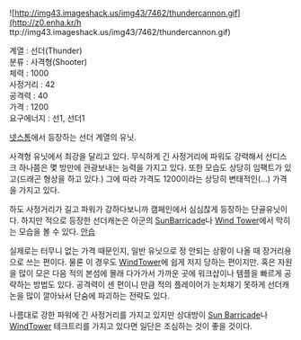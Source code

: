 ![http://img43.imageshack.us/img43/7462/thundercannon.gif](http://z0.enha.kr/h
ttp://img43.imageshack.us/img43/7462/thundercannon.gif)

계열 : 선더(Thunder)  
분류 : 사격형(Shooter)  
체력 : 1000  
사정거리 : 42  
공격력 : 40  
가격 : 1200  
요구에너지 : 선1, 선더1

[넷스톰](%EB%84%B7%EC%8A%A4%ED%86%B0.md)에서 등장하는 선더 계열의 유닛.

사격형 유닛에서 최강을 달리고 있다. 무식하게 긴 사정거리에 파워도 강력해서 선디스크 하나쯤은 몇 방만에 관광보내는 능력을 가지고 있다.
또한 모습도 상당히 임팩트가 있고(드래곤 형상을 하고 있다.) 그에 따라 가격도 1200이라는 상당히 변태적인(...) 가격을 가지고 있다.  

하도 사정거리가 길고 파워가 강하다보니까 캠페인에서 심심찮게 등장하는 단골유닛이다. 하지만 적으로 등장한 선더캐논은 아군의 [SunBarricade](Sun%20Barricade.md)나 [Wind Tower](Wind%20Tower.md)에서 막히는 모습을
볼 수 있다. [안습](%EC%95%88%EC%8A%B5.md)

실제로는 터무니 없는 가격 때문인지, 일반 유닛으로 정 안되는 상황이 나올 때 장거리용으로 쓰는 편이다. 물론 이 경우도 [WindTower](Wind%20Tower.md)에 쉽게 저지 당하는 편이지만. 혹은 자원을 많이 모은 다음 적의 본섬에 몰래 다가가서 가까운
곳에 워크샵이나 템플을 빠르게 공략하는 방법도 있다. 공격력이 센 편이니 만큼 적의 플레이어가 눈치채기 못하게 선더캐논을 많이 깔아놔서
단숨에 파괴하는 전략도 있다.

나름대로 강한 파워에 긴 사정거리를 가지고 있지만 상대방이 [Sun Barricade](Sun%20Barricade.md)나 [WindTower](Wind%20Tower.md) 테크트리를 가지고 있다면 일단은 조심하는 것이 좋을 것이다.

